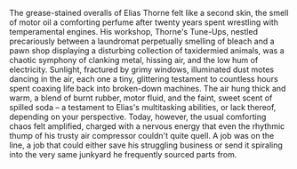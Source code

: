 The grease-stained overalls of Elias Thorne felt like a second skin, the smell of motor oil a comforting perfume after twenty years spent wrestling with temperamental engines.  His workshop, Thorne's Tune-Ups, nestled precariously between a laundromat perpetually smelling of bleach and a pawn shop displaying a disturbing collection of taxidermied animals, was a chaotic symphony of clanking metal, hissing air, and the low hum of electricity.  Sunlight, fractured by grimy windows, illuminated dust motes dancing in the air, each one a tiny, glittering testament to countless hours spent coaxing life back into broken-down machines. The air hung thick and warm, a blend of burnt rubber, motor fluid, and the faint, sweet scent of spilled soda – a testament to Elias's multitasking abilities, or lack thereof, depending on your perspective.  Today, however, the usual comforting chaos felt amplified, charged with a nervous energy that even the rhythmic thump of his trusty air compressor couldn't quite quell.  A job was on the line, a job that could either save his struggling business or send it spiraling into the very same junkyard he frequently sourced parts from.
